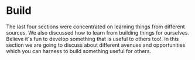 # Build

The last four sections were concentrated on learning things from different sources. We also discussed how to learn from building things for ourselves. Believe it's fun to develop something that is useful to others too!. In this section we are going to discuss about different avenues and opportunities which you can harness to build something useful for others.

